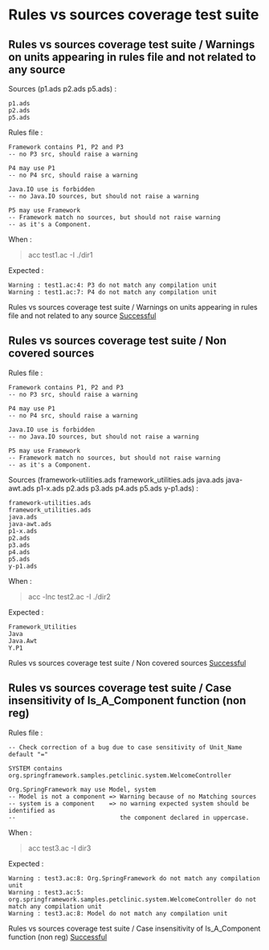 
# Rules vs sources coverage test suite



##  Rules vs sources coverage test suite / Warnings on units appearing in rules file and not related to any source


  Sources (p1.ads
p2.ads
p5.ads) :  

```  
p1.ads
p2.ads
p5.ads
```  

  Rules file :  

```  
Framework contains P1, P2 and P3
-- no P3 src, should raise a warning

P4 may use P1 
-- no P4 src, should raise a warning

Java.IO use is forbidden
-- no Java.IO sources, but should not raise a warning

P5 may use Framework
-- Framework match no sources, but should not raise warning
-- as it's a Component.

```  

  When :  

  > acc test1.ac -I ./dir1  

  Expected :  

```  
Warning : test1.ac:4: P3 do not match any compilation unit
Warning : test1.ac:7: P4 do not match any compilation unit
```  


Rules vs sources coverage test suite / Warnings on units appearing in rules file and not related to any source [Successful](rules_src_coverage.md#rules-vs-sources-coverage-test-suite--warnings-on-units-appearing-in-rules-file-and-not-related-to-any-source)

##  Rules vs sources coverage test suite / Non covered sources

  Rules file :  

```  
Framework contains P1, P2 and P3
-- no P3 src, should raise a warning

P4 may use P1 
-- no P4 src, should raise a warning

Java.IO use is forbidden
-- no Java.IO sources, but should not raise a warning

P5 may use Framework
-- Framework match no sources, but should not raise warning
-- as it's a Component.

```  

  Sources (framework-utilities.ads
framework_utilities.ads
java.ads
java-awt.ads
p1-x.ads
p2.ads
p3.ads
p4.ads
p5.ads
y-p1.ads) :  

```  
framework-utilities.ads
framework_utilities.ads
java.ads
java-awt.ads
p1-x.ads
p2.ads
p3.ads
p4.ads
p5.ads
y-p1.ads
```  

  When :  

  > acc -lnc test2.ac -I ./dir2  

  Expected :  

```  
Framework_Utilities
Java
Java.Awt
Y.P1
```  


Rules vs sources coverage test suite / Non covered sources [Successful](rules_src_coverage.md#rules-vs-sources-coverage-test-suite--non-covered-sources)

##  Rules vs sources coverage test suite / Case insensitivity of Is_A_Component function (non reg)

  Rules file :  

```  
-- Check correction of a bug due to case sensitivity of Unit_Name default "="

SYSTEM contains org.springframework.samples.petclinic.system.WelcomeController

Org.SpringFramework may use Model, system
-- Model is not a component => Warning because of no Matching sources
-- system is a component    => no warning expected system should be identified as
--                             the component declared in uppercase.
```  

  When :  

  > acc test3.ac -I dir3  

  Expected :  

```  
Warning : test3.ac:8: Org.SpringFramework do not match any compilation unit
Warning : test3.ac:5: org.springframework.samples.petclinic.system.WelcomeController do not match any compilation unit
Warning : test3.ac:8: Model do not match any compilation unit
```  


Rules vs sources coverage test suite / Case insensitivity of Is_A_Component function (non reg) [Successful](rules_src_coverage.md#rules-vs-sources-coverage-test-suite--case-insensitivity-of-isacomponent-function-non-reg)
